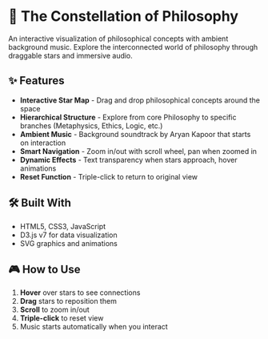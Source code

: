 # 🌟 The Constellation of Philosophy

An interactive visualization of philosophical concepts with ambient background music. Explore the interconnected world of philosophy through draggable stars and immersive audio.

## ✨ Features

- **Interactive Star Map** - Drag and drop philosophical concepts around the space
- **Hierarchical Structure** - Explore from core Philosophy to specific branches (Metaphysics, Ethics, Logic, etc.)
- **Ambient Music** - Background soundtrack by Aryan Kapoor that starts on interaction
- **Smart Navigation** - Zoom in/out with scroll wheel, pan when zoomed in
- **Dynamic Effects** - Text transparency when stars approach, hover animations
- **Reset Function** - Triple-click to return to original view

## 🛠️ Built With

- HTML5, CSS3, JavaScript
- D3.js v7 for data visualization
- SVG graphics and animations

## 🎮 How to Use

1. **Hover** over stars to see connections
2. **Drag** stars to reposition them
3. **Scroll** to zoom in/out
4. **Triple-click** to reset view
5. Music starts automatically when you interact
